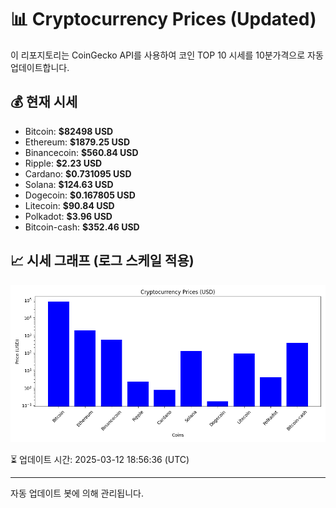 
# 📊 Cryptocurrency Prices (Updated)

이 리포지토리는 CoinGecko API를 사용하여 코인 TOP 10 시세를 10분가격으로 자동 업데이트합니다.

## 💰 현재 시세
- Bitcoin: **$82498 USD**
- Ethereum: **$1879.25 USD**
- Binancecoin: **$560.84 USD**
- Ripple: **$2.23 USD**
- Cardano: **$0.731095 USD**
- Solana: **$124.63 USD**
- Dogecoin: **$0.167805 USD**
- Litecoin: **$90.84 USD**
- Polkadot: **$3.96 USD**
- Bitcoin-cash: **$352.46 USD**

## 📈 시세 그래프 (로그 스케일 적용)
![Crypto Prices](crypto_prices.png)

⏳ 업데이트 시간: 2025-03-12 18:56:36 (UTC)

---
자동 업데이트 봇에 의해 관리됩니다.
